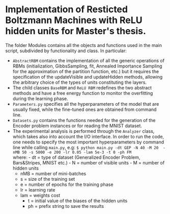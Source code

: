 # Implementation of Resticted Boltzmann Machines with ReLU hidden units for Master's thesis.

The folder Modules contains all the objects and functions used in the main script, subdivided by functionality and class. In particular:
- <code>AbstractRBM</code> contains the implementation of all the generic operations of RBMs (initialization, GibbsSampling,  fit, Annealed Importance Sampling for the approximation of the partition function, etc.) but it requires the specification of the updateVisible and updateHidden methods, allowing the arbitrary choice of the types of units constituting the layers. 
- The child classes <code>BaseRBM</code> and <code>ReLU RBM</code> redefines the two abstract methods and have a free energy function to monitor the overfitting during the learning phase. 
- <code>Parameters.py</code> specifies all the hyperparameters of the model that are usually fixed, while the fine-tuned ones are obtained from command line.
- <code>Datasets.py</code> contains the functions needed for the generation of the Encoder problem instances or for reading the MNIST dataset. 
- The experimental analysis is performed through the <code>Analyzer</code> class, which takes also into account the I/O interface. In order to run the code, one needs to specify the most important hyperparameters by command line while calling <code>main.py</code>, e.g:
	      `$ python main.py -dt GEP -N 40 -M 20  -nMB 50 -s 5000 -e 200 -lr 0.05 -lam 5e-3 -t 0 -ph FM` <br>
where:
        - dt = type of dataset (Generalized Encoder Problem, Bars&Stripes, MNIST etc.)
        - N = number of visible units
        - M = number of hidden units
	- nMB = number of mini-batches
	- s = size of the training set
	- e = number of epochs for the training phase
	- lr = learning rate
	- lam = weights cost	
        - t = initial value of the biases of the hidden units
        - ph = prefix string to save the results
